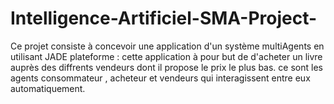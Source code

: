 # Intelligence-Artificiel-SMA-Project-
Ce projet consiste à  concevoir une application d'un système multiAgents en utilisant JADE plateforme : cette application à pour but de d'acheter un livre auprès des diffrents vendeurs dont il propose le prix le plus bas. 
ce sont les agents consommateur , acheteur et vendeurs qui interagissent entre eux automatiquement. 
